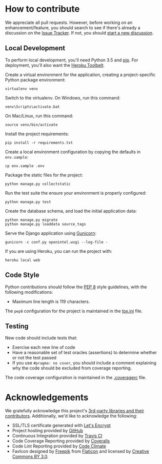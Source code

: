 # How to contribute

We appreciate all pull requests. However, before working on an enhancement/feature, you should search to see if there's 
already a discussion on the [Issue Tracker](https://github.com/twschiller/open-synthesis/issues). If not, you should 
[start a new discussion](https://github.com/twschiller/open-synthesis/issues/new).

## Local Development

To perform local development, you'll need Python 3.5 and [pip](https://pip.pypa.io/en/stable/installing/).
For deployment, you'll also want the [Heroku Toolbelt](https://devcenter.heroku.com/articles/getting-started-with-python#introduction).

Create a virtual environment for the application, creating a project-specific Python package environment:

    virtualenv venv

Switch to the virtualenv. On Windows, run this command:

    venv\Scripts\activate.bat
    
On Mac/Linux, run this command:

    source venv/bin/activate

Install the project requirements:

    pip install -r requirements.txt

Create a local environment configuration by copying the defaults in `env.sample`:

    cp env.sample .env
    
Package the static files for the project:
    
    python manage.py collectstatic
 
Run the test suite the ensure your environment is properly configured:

    python manage.py test

Create the database schema, and load the initial application data:

    python manage.py migrate
    python manage.py loaddata source_tags 
    
Serve the Django application using [Gunicorn](http://gunicorn.org/):

    gunicorn -c conf.py openintel.wsgi --log-file -
    
If you are using Heroku, you can run the project with:    
    
    heroku local web
    
## Code Style

Python contributions should follow the [PEP 8](https://www.python.org/dev/peps/pep-0008/) style guidelines, with the
following modifications:

- Maximum line length is 119 characters.

The `pep8` configuration for the project is maintained in the [tox.ini](tox.ini) file.

## Testing

New code should include tests that:

- Exercise each new line of code
- Have a reasonable set of test oracles (assertions) to determine whether or not the test passed
- If you use `#pragma: no cover`, you should include a comment explaining why the code should be excluded from coverage
reporting.

The code coverage configuration is maintained in the [.coveragerc](.coveragerc) file.

# Acknowledgements

We gratefully acknowledge this project's [3rd-party libraries and their contributors](requirements.txt). Additionally, 
we'd like to acknowledge the following:

* SSL/TLS certificate generated with [Let's Encrypt](https://letsencrypt.org/)
* Project hosting provided by [GitHub](https://github.com)
* Continuous Integration provided by [Travis CI](https://travis-ci.org/)
* Code Coverage Reporting provided by [Coveralls](https://coveralls.io/)
* Code Lint Reporting provided by [Code Climate](https://codeclimate.com/)
* FavIcon designed by [Freepik](http://www.freepik.com) from [Flaticon](http://www.flaticon.com)
and licensed by [Creative Commons BY 3.0](http://creativecommons.org/licenses/by/3.0/).
